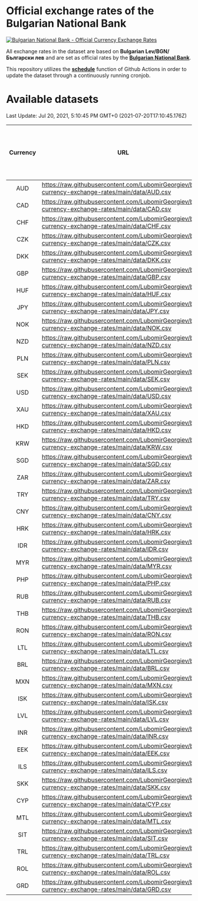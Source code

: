 # Official exchange rates of the Bulgarian National Bank

[![Bulgarian National Bank - Official Currency Exchange Rates](https://github.com/LubomirGeorgiev/bnb-currency-exchange-rates/actions/workflows/update-rates.yml/badge.svg?branch=main)](https://github.com/LubomirGeorgiev/bnb-currency-exchange-rates/actions/workflows/update-rates.yml)

All exchange rates in the dataset are based on **Bulgarian Lev/BGN/Български лев** and are set as official rates by the [**Bulgarian National Bank**](https://www.bnb.bg/Statistics/StExternalSector/StExchangeRates/StERForeignCurrencies/index.htm?toLang=_EN).

This repository utilizes the [**schedule**](https://docs.github.com/en/actions/reference/events-that-trigger-workflows) function of Github Actions in order to update the dataset through a continuously running cronjob.

# Available datasets

<!-- START LINKS (DO NOT EVER FU*ING DELETE THIS COMMENT FOR THE LOVE OF YOUR LIFE!!! IF YOU ARE CURIOS HOW IT WORKS, YOU CAN HAVE A LOOK AT ./src/updateReadme.ts) -->

Last Update: Jul 20, 2021, 5:10:45 PM GMT+0 (2021-07-20T17:10:45.176Z)

| Currency | URL                                                                                             | Number of records | Number of missing days that were filled in |
| :------: | ----------------------------------------------------------------------------------------------- | :---------------: | :----------------------------------------: |
|   AUD    | https://raw.githubusercontent.com/LubomirGeorgiev/bnb-currency-exchange-rates/main/data/AUD.csv |       7832        |                    2414                    |
|   CAD    | https://raw.githubusercontent.com/LubomirGeorgiev/bnb-currency-exchange-rates/main/data/CAD.csv |       7832        |                    2414                    |
|   CHF    | https://raw.githubusercontent.com/LubomirGeorgiev/bnb-currency-exchange-rates/main/data/CHF.csv |       7832        |                    2414                    |
|   CZK    | https://raw.githubusercontent.com/LubomirGeorgiev/bnb-currency-exchange-rates/main/data/CZK.csv |       7832        |                    2414                    |
|   DKK    | https://raw.githubusercontent.com/LubomirGeorgiev/bnb-currency-exchange-rates/main/data/DKK.csv |       7832        |                    2414                    |
|   GBP    | https://raw.githubusercontent.com/LubomirGeorgiev/bnb-currency-exchange-rates/main/data/GBP.csv |       7832        |                    2414                    |
|   HUF    | https://raw.githubusercontent.com/LubomirGeorgiev/bnb-currency-exchange-rates/main/data/HUF.csv |       7832        |                    2414                    |
|   JPY    | https://raw.githubusercontent.com/LubomirGeorgiev/bnb-currency-exchange-rates/main/data/JPY.csv |       7832        |                    2414                    |
|   NOK    | https://raw.githubusercontent.com/LubomirGeorgiev/bnb-currency-exchange-rates/main/data/NOK.csv |       7832        |                    2414                    |
|   NZD    | https://raw.githubusercontent.com/LubomirGeorgiev/bnb-currency-exchange-rates/main/data/NZD.csv |       7832        |                    2414                    |
|   PLN    | https://raw.githubusercontent.com/LubomirGeorgiev/bnb-currency-exchange-rates/main/data/PLN.csv |       7832        |                    2414                    |
|   SEK    | https://raw.githubusercontent.com/LubomirGeorgiev/bnb-currency-exchange-rates/main/data/SEK.csv |       7832        |                    2414                    |
|   USD    | https://raw.githubusercontent.com/LubomirGeorgiev/bnb-currency-exchange-rates/main/data/USD.csv |       7832        |                    2414                    |
|   XAU    | https://raw.githubusercontent.com/LubomirGeorgiev/bnb-currency-exchange-rates/main/data/XAU.csv |       7832        |                    2416                    |
|   HKD    | https://raw.githubusercontent.com/LubomirGeorgiev/bnb-currency-exchange-rates/main/data/HKD.csv |       7532        |                    2325                    |
|   KRW    | https://raw.githubusercontent.com/LubomirGeorgiev/bnb-currency-exchange-rates/main/data/KRW.csv |       7532        |                    2325                    |
|   SGD    | https://raw.githubusercontent.com/LubomirGeorgiev/bnb-currency-exchange-rates/main/data/SGD.csv |       7532        |                    2325                    |
|   ZAR    | https://raw.githubusercontent.com/LubomirGeorgiev/bnb-currency-exchange-rates/main/data/ZAR.csv |       7532        |                    2325                    |
|   TRY    | https://raw.githubusercontent.com/LubomirGeorgiev/bnb-currency-exchange-rates/main/data/TRY.csv |       6012        |                    1853                    |
|   CNY    | https://raw.githubusercontent.com/LubomirGeorgiev/bnb-currency-exchange-rates/main/data/CNY.csv |       5894        |                    1819                    |
|   HRK    | https://raw.githubusercontent.com/LubomirGeorgiev/bnb-currency-exchange-rates/main/data/HRK.csv |       5894        |                    1819                    |
|   IDR    | https://raw.githubusercontent.com/LubomirGeorgiev/bnb-currency-exchange-rates/main/data/IDR.csv |       5894        |                    1819                    |
|   MYR    | https://raw.githubusercontent.com/LubomirGeorgiev/bnb-currency-exchange-rates/main/data/MYR.csv |       5894        |                    1819                    |
|   PHP    | https://raw.githubusercontent.com/LubomirGeorgiev/bnb-currency-exchange-rates/main/data/PHP.csv |       5894        |                    1819                    |
|   RUB    | https://raw.githubusercontent.com/LubomirGeorgiev/bnb-currency-exchange-rates/main/data/RUB.csv |       5894        |                    1819                    |
|   THB    | https://raw.githubusercontent.com/LubomirGeorgiev/bnb-currency-exchange-rates/main/data/THB.csv |       5894        |                    1819                    |
|   RON    | https://raw.githubusercontent.com/LubomirGeorgiev/bnb-currency-exchange-rates/main/data/RON.csv |       5835        |                    1801                    |
|   LTL    | https://raw.githubusercontent.com/LubomirGeorgiev/bnb-currency-exchange-rates/main/data/LTL.csv |       5148        |                    1577                    |
|   BRL    | https://raw.githubusercontent.com/LubomirGeorgiev/bnb-currency-exchange-rates/main/data/BRL.csv |       4922        |                    1520                    |
|   MXN    | https://raw.githubusercontent.com/LubomirGeorgiev/bnb-currency-exchange-rates/main/data/MXN.csv |       4922        |                    1520                    |
|   ISK    | https://raw.githubusercontent.com/LubomirGeorgiev/bnb-currency-exchange-rates/main/data/ISK.csv |       4835        |                    1495                    |
|   LVL    | https://raw.githubusercontent.com/LubomirGeorgiev/bnb-currency-exchange-rates/main/data/LVL.csv |       4790        |                    1470                    |
|   INR    | https://raw.githubusercontent.com/LubomirGeorgiev/bnb-currency-exchange-rates/main/data/INR.csv |       4553        |                    1404                    |
|   EEK    | https://raw.githubusercontent.com/LubomirGeorgiev/bnb-currency-exchange-rates/main/data/EEK.csv |       3998        |                    1224                    |
|   ILS    | https://raw.githubusercontent.com/LubomirGeorgiev/bnb-currency-exchange-rates/main/data/ILS.csv |       3831        |                    1187                    |
|   SKK    | https://raw.githubusercontent.com/LubomirGeorgiev/bnb-currency-exchange-rates/main/data/SKK.csv |       2974        |                    916                     |
|   CYP    | https://raw.githubusercontent.com/LubomirGeorgiev/bnb-currency-exchange-rates/main/data/CYP.csv |       2906        |                    890                     |
|   MTL    | https://raw.githubusercontent.com/LubomirGeorgiev/bnb-currency-exchange-rates/main/data/MTL.csv |       2606        |                    801                     |
|   SIT    | https://raw.githubusercontent.com/LubomirGeorgiev/bnb-currency-exchange-rates/main/data/SIT.csv |       2544        |                    780                     |
|   TRL    | https://raw.githubusercontent.com/LubomirGeorgiev/bnb-currency-exchange-rates/main/data/TRL.csv |       1818        |                    559                     |
|   ROL    | https://raw.githubusercontent.com/LubomirGeorgiev/bnb-currency-exchange-rates/main/data/ROL.csv |       1697        |                    524                     |
|   GRD    | https://raw.githubusercontent.com/LubomirGeorgiev/bnb-currency-exchange-rates/main/data/GRD.csv |        359        |                    107                     |

<!-- END LINKS (DO NOT EVER FU*ING DELETE THIS COMMENT FOR THE LOVE OF YOUR LIFE!!! IF YOU ARE CURIOS HOW IT WORKS, YOU CAN HAVE A LOOK AT ./src/updateReadme.ts) -->
